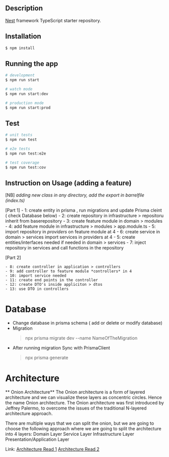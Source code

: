 

## Description

[Nest](https://github.com/nestjs/nest) framework TypeScript starter repository.

## Installation

```bash
$ npm install
```

## Running the app

```bash
# development
$ npm run start

# watch mode
$ npm run start:dev

# production mode
$ npm run start:prod
```

## Test

```bash
# unit tests
$ npm run test

# e2e tests
$ npm run test:e2e

# test coverage
$ npm run test:cov
```

## Instruction on Usage (adding a feature)
 [NB] *adding new class in any directory, add the export in barrelfile (index.ts)*

  [Part 1]
    - 1: create entity in prisma , run migrations and update Prisma cleint ( check Database below)
    - 2: create repository in infrastructure > repositoru inherit from baserepository
    - 3: create feature module in domain > modules
    - 4: add feature module in infrastructure > modules > app.module.ts 
    - 5: import repository in *providers* on  feature module at 4 
    - 6: create service in domain > services  import services in providers at 4
    - 5: create entities/interfaces  needed if needed  in domain > services
    - 7: inject repository in services and call functions in the repository

  [Part 2]

    - 8: create controller in application > controllers
    - 9: add controller to feature module *controllers* in 4
    - 10: import service needed
    - 11: create end points in the controller 
    - 12: create DTO's inside appliciton > dtos
    - 13: use DTO in controllers



# Database
 - Change database in prisma schema ( add or delete or modify database)
 - Migration 
   > npx prisma migrate dev --name NameOfTheMigration
 - After running migration Sync with PrismaClient
   > npx  prisma generate

# Architecture
** Onion Architecture**
The Onion architecture is a form of layered architecture and we can visualize these layers as concentric circles. Hence the name Onion architecture. The Onion architecture was first introduced by Jeffrey Palermo, to overcome the issues of the traditional N-layered architecture approach.

There are multiple ways that we can split the onion, but we are going to choose the following approach where we are going to split the architecture into 4 layers:
      Domain Layer
      Service Layer
      Infrastructure Layer
      Presentation/Application Layer

Link:
  [Architecture Read 1](https://code-maze.com/onion-architecture-in-aspnetcore/ )
  [Architecture Read 2](  https://www.linkedin.com/pulse/onion-architecture-aka-clean-santosh-poojari/?trk=articles_directory )




